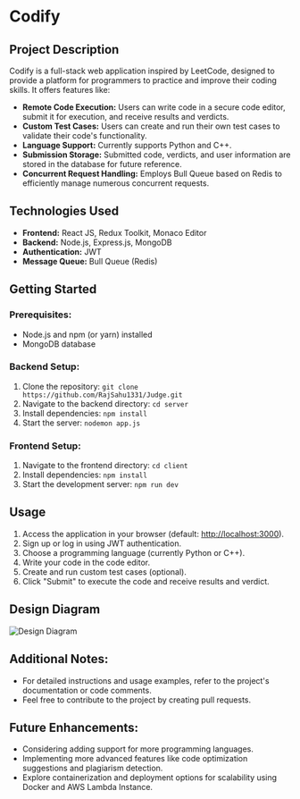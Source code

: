# Codify

## Project Description

Codify is a full-stack web application inspired by LeetCode, designed to provide a platform for programmers to practice and improve their coding skills. It offers features like:

- **Remote Code Execution:** Users can write code in a secure code editor, submit it for execution, and receive results and verdicts.
- **Custom Test Cases:** Users can create and run their own test cases to validate their code's functionality.
- **Language Support:** Currently supports Python and C++.
- **Submission Storage:** Submitted code, verdicts, and user information are stored in the database for future reference.
- **Concurrent Request Handling:** Employs Bull Queue based on Redis to efficiently manage numerous concurrent requests.

## Technologies Used

- **Frontend:** React JS, Redux Toolkit, Monaco Editor
- **Backend:** Node.js, Express.js, MongoDB
- **Authentication:** JWT
- **Message Queue:** Bull Queue (Redis)

## Getting Started

### Prerequisites:

- Node.js and npm (or yarn) installed
- MongoDB database

### Backend Setup:

1. Clone the repository: `git clone https://github.com/RajSahu1331/Judge.git`
2. Navigate to the backend directory: `cd server`
3. Install dependencies: `npm install`
4. Start the server: `nodemon app.js`

### Frontend Setup:

1. Navigate to the frontend directory: `cd client`
2. Install dependencies: `npm install`
3. Start the development server: `npm run dev`

## Usage

1. Access the application in your browser (default: [http://localhost:3000](http://localhost:3000)).
2. Sign up or log in using JWT authentication.
3. Choose a programming language (currently Python or C++).
4. Write your code in the code editor.
5. Create and run custom test cases (optional).
6. Click "Submit" to execute the code and receive results and verdict.

## Design Diagram

![Design Diagram](https://www.mermaidchart.com/raw/122aafa2-2ed7-4c53-8c04-fce4dd954707?theme=dark&version=v0.1&format=svg)

## Additional Notes:

- For detailed instructions and usage examples, refer to the project's documentation or code comments.
- Feel free to contribute to the project by creating pull requests.

## Future Enhancements:

- Considering adding support for more programming languages.
- Implementing more advanced features like code optimization suggestions and plagiarism detection.
- Explore containerization and deployment options for scalability using Docker and AWS Lambda Instance.
